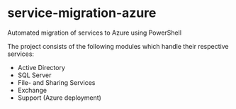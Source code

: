 # service-migration-azure
Automated migration of services to Azure using PowerShell

The project consists of the following modules which handle their respective services:
* Active Directory
* SQL Server
* File- and Sharing Services
* Exchange
* Support (Azure deployment)
